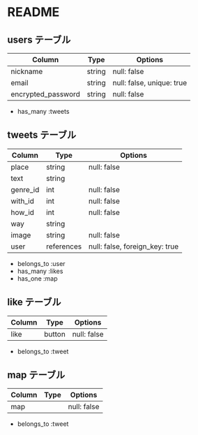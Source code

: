 # README

## users テーブル

| Column             | Type   | Options                   |
| ------------------ | ------ | -----------               |
| nickname           | string | null: false               |
| email              | string | null: false, unique: true |
| encrypted_password | string | null: false               |

- has_many :tweets

## tweets テーブル

| Column                | Type       | Options                         |
| ------------------    | ------     | -----------                     |
| place                 | string     | null: false                     |
| text                  | string     |                                 |
| genre_id              | int        | null: false                     |
| with_id               | int        | null: false                     |
| how_id                | int        | null: false                     |
| way                   | string     |                                 |
| image                 | string     | null: false                     |
| user                  | references | null: false, foreign_key: true  |

- belongs_to :user
- has_many :likes
- has_one :map

## like テーブル

| Column                | Type       | Options                         |
| ------------------    | ------     | -----------                     |
| like                  | button     | null: false                     |

- belongs_to :tweet

## map テーブル

| Column                | Type       | Options                         |
| ------------------    | ------     | -----------                     |
| map                   |            | null: false                     |

- belongs_to :tweet